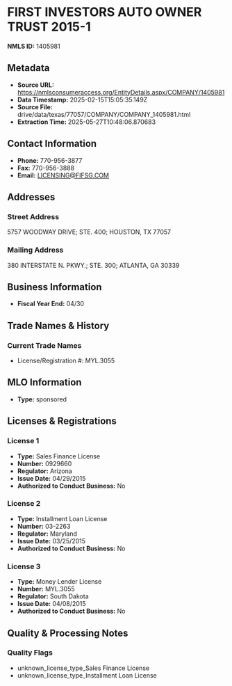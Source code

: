 # FIRST INVESTORS AUTO OWNER TRUST 2015-1

**NMLS ID:** 1405981

## Metadata
- **Source URL:** https://nmlsconsumeraccess.org/EntityDetails.aspx/COMPANY/1405981
- **Data Timestamp:** 2025-02-15T15:05:35.149Z
- **Source File:** drive/data/texas/77057/COMPANY/COMPANY_1405981.html
- **Extraction Time:** 2025-05-27T10:48:06.870683

## Contact Information
- **Phone:** 770-956-3877
- **Fax:** 770-956-3888
- **Email:** LICENSING@FIFSG.COM

## Addresses
### Street Address
5757 WOODWAY DRIVE; STE. 400; HOUSTON, TX 77057

### Mailing Address
380 INTERSTATE N. PKWY.; STE. 300; ATLANTA, GA 30339

## Business Information
- **Fiscal Year End:** 04/30

## Trade Names & History
### Current Trade Names
- License/Registration #: MYL.3055

## MLO Information
- **Type:** sponsored

## Licenses & Registrations

### License 1
- **Type:** Sales Finance License
- **Number:** 0929660
- **Regulator:** Arizona
- **Issue Date:** 04/29/2015
- **Authorized to Conduct Business:** No

### License 2
- **Type:** Installment Loan License
- **Number:** 03-2263
- **Regulator:** Maryland
- **Issue Date:** 03/25/2015
- **Authorized to Conduct Business:** No

### License 3
- **Type:** Money Lender License
- **Number:** MYL.3055
- **Regulator:** South Dakota
- **Issue Date:** 04/08/2015
- **Authorized to Conduct Business:** No

## Quality & Processing Notes
### Quality Flags
- unknown_license_type_Sales Finance License
- unknown_license_type_Installment Loan License
